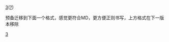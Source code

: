 <a href="wiki-version-number">3</a>([?](wiki-version-info))

预备迁移到下面一个格式，感觉更符合MD，更方便正则书写，上方格式在下一版本移除

[3](# "wiki-version-number")